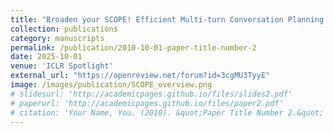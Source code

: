 ```yaml
---
title: "Broaden your SCOPE! Efficient Multi-turn Conversation Planning for LLMs with Semantic Space"
collection: publications
category: manuscripts
permalink: /publication/2010-10-01-paper-title-number-2
date: 2025-10-01
venue: 'ICLR Spotlight'
external_url: "https://openreview.net/forum?id=3cgMU3TyyE"
image: /images/publication/SCOPE_overview.png
# slidesurl: 'http://academicpages.github.io/files/slides2.pdf'
# paperurl: 'http://academicpages.github.io/files/paper2.pdf'
# citation: 'Your Name, You. (2010). &quot;Paper Title Number 2.&quot; <i>Journal 1</i>. 1(2).'
---
```


<!-- The contents above will be part of a list of publications, if the user clicks the link for the publication than the contents of section will be rendered as a full page, allowing you to provide more information about the paper for the reader. When publications are displayed as a single page, the contents of the above "citation" field will automatically be included below this section in a smaller font. -->
